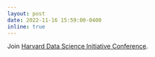 ```yaml
---
layout: post
date: 2022-11-16 15:59:00-0400
inline: true
---
```


Join <a href="https://www.hdsiconference.org/schedule?utm_campaign=0a6c449e-8412-4ff2-a6d3-2df3439cad5b&utm_source=so&utm_medium=mail&cid=2b9d3865-dffb-456d-9c32-eea0370e10d6">Harvard Data Science Initiative Conference</a>.
